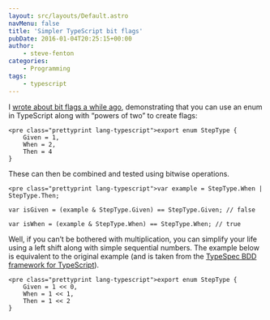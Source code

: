 ```yaml
---
layout: src/layouts/Default.astro
navMenu: false
title: 'Simpler TypeScript bit flags'
pubDate: 2016-01-04T20:25:15+00:00
author:
    - steve-fenton
categories:
    - Programming
tags:
    - typescript
---
```


I [wrote about bit flags a while ago](https://www.stevefenton.co.uk/publications/pro-typescript/), demonstrating that you can use an enum in TypeScript along with “powers of two” to create flags:

```
<pre class="prettyprint lang-typescript">export enum StepType {
    Given = 1,
    When = 2,
    Then = 4
}
```

These can then be combined and tested using bitwise operations.

```
<pre class="prettyprint lang-typescript">var example = StepType.When | StepType.Then;

var isGiven = (example & StepType.Given) == StepType.Given; // false

var isWhen = (example & StepType.When) == StepType.When; // true
```

Well, if you can’t be bothered with multiplication, you can simplify your life using a left shift along with simple sequential numbers. The example below is equivalent to the original example (and is taken from the [TypeSpec BDD framework for TypeScript](https://github.com/Steve-Fenton/TypeSpec)).

```
<pre class="prettyprint lang-typescript">export enum StepType {
    Given = 1 << 0,
    When = 1 << 1,
    Then = 1 << 2
}
```